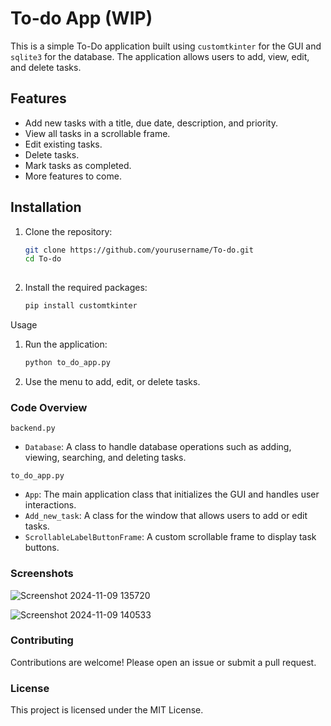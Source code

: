 # To-do App (WIP)

This is a simple To-Do application built using `customtkinter` for the GUI and `sqlite3` for the database. The application allows users to add, view, edit, and delete tasks.

## Features

- Add new tasks with a title, due date, description, and priority.
- View all tasks in a scrollable frame.
- Edit existing tasks.
- Delete tasks.
- Mark tasks as completed.
- More features to come.

## Installation

1. Clone the repository:
   ```sh
   git clone https://github.com/yourusername/To-do.git
   cd To-do
  
2. Install the required packages:
   ```sh
   pip install customtkinter

Usage
1. Run the application:
   ```sh
   python to_do_app.py

3. Use the menu to add, edit, or delete tasks.

### Code Overview
`backend.py`
  - `Database`: A class to handle database operations such as adding, viewing, searching, and deleting tasks.

`to_do_app.py`
  - `App`: The main application class that initializes the GUI and handles user interactions.
  -  `Add_new_task`: A class for the window that allows users to add or edit tasks.
  - `ScrollableLabelButtonFrame`: A custom scrollable frame to display task buttons.

### Screenshots
![Screenshot 2024-11-09 135720](https://github.com/user-attachments/assets/309e29db-4098-4509-aebb-d0b2fe8aaf31)

![Screenshot 2024-11-09 140533](https://github.com/user-attachments/assets/437ff3ef-ebb5-4857-980b-3891cb9ad81e)

### Contributing
Contributions are welcome! Please open an issue or submit a pull request.

### License
This project is licensed under the MIT License.





